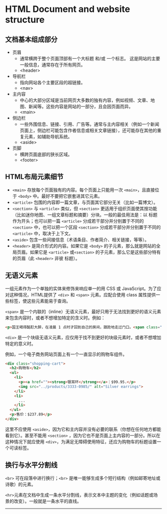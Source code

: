 # HTML Document and website structure

## 文档基本组成部分

- 页眉
  - 通常横跨于整个页面顶部有一个大标题 和/或 一个标志。 这是网站的主要一般信息，通常存在于所有网页。
  - &lt;header&gt;
- 导航栏
  - 指向网站各个主要区段的超链接。
  - &lt;nav&gt;
- 主内容
  - 中心的大部分区域是当前网页大多数的独有内容，例如视频、文章、地图、新闻等。这些内容是网站的一部分，且会因页面而异。
  - &lt;main&gt;
- 侧边栏
  - 一些外围信息、链接、引用、广告等。通常与主内容相关（例如一个新闻页面上，侧边栏可能包含作者信息或相关文章链接），还可能存在其他的重复元素，如辅助导航系统。
  - &lt;aside&gt;
- 页脚
  - 横跨页面底部的狭长区域。
  - &lt;footer&gt;

## HTML布局元素细节

- `<main>` 存放每个页面独有的内容。每个页面上只能用一次 `<main>`，且直接位于 `<body>` 中。最好不要把它嵌套进其它元素。
- `<article>` 包围的内容即一篇文章，与页面其它部分无关（比如一篇博文）。
- `<section>` 与 `<article>` 类似，但 `<section>` 更适用于组织页面使其按功能（比如迷你地图、一组文章标题和摘要）分块。一般的最佳用法是：以 标题 作为开头；也可以把一篇 `<article>` 分成若干部分并分别置于不同的 `<section>` 中，也可以把一个区段 `<section>` 分成若干部分并分别置于不同的 `<article>` 中，取决于上下文。
- `<aside>` 包含一些间接信息（术语条目、作者简介、相关链接，等等）。
- `<header>` 是简介形式的内容。如果它是 `<body>` 的子元素，那么就是网站的全局页眉。如果它是 `<article>` 或`<section>` 的子元素，那么它是这些部分特有的页眉（此 `<header>` 非彼 标题）。

## 无语义元素

一组元素作为一个单独的实体来修饰来响应单一的用 CSS 或 JavaScript。为了应对这种情况，HTML提供了 `<div>` 和 `<span>` 元素。应配合使用 class 属性提供一些标签，使这些元素能易于查询。

`<span>` 是一个内联的（inline）无语义元素，最好只用于无法找到更好的语义元素来包含内容时，或者不想增加特定的含义时。例如：

```HTML
<p>国王喝得酩酊大醉，在凌晨 1 点时才回到自己的房间，踉跄地走过门口。<span class="editor-note">[编辑批注：此刻舞台灯光应变暗]</span>.</p>
```

`<div>` 是一个块级无语义元素，应仅用于找不到更好的块级元素时，或者不想增加特定的意义时。

例如，一个电子商务网站页面上有一个一直显示的购物车组件。

```HTML
<div class="shopping-cart">
  <h2>购物车</h2>
  <ul>
    <li>
      <p><a href=""><strong>银耳环</strong></a>：$99.95.</p>
      <img src="../products/3333-0985/" alt="Silver earrings">
    </li>
    <li>
      ...
    </li>
  </ul>
  <p>售价：$237.89</p>
</div>
```

这里不应使用 `<aside>`，因为它和主内容并没有必要的联系（你想在任何地方都能看到它）。甚至不能用 `<section>` ，因为它也不是页面上主内容的一部分。所以在这种情况下就应使用 `<div>`，为满足无障碍使用特征，还应为购物车的标题设置一个可读标签。

## 换行与水平分割线

`<br>` 可在段落中进行换行；`<br>` 是唯一能够生成多个短行结构（例如邮寄地址或诗歌）的元素。

`<hr>`元素在文档中生成一条水平分割线，表示文本中主题的变化（例如话题或场景的改变）。一般就是一条水平的直线。

<hr>
